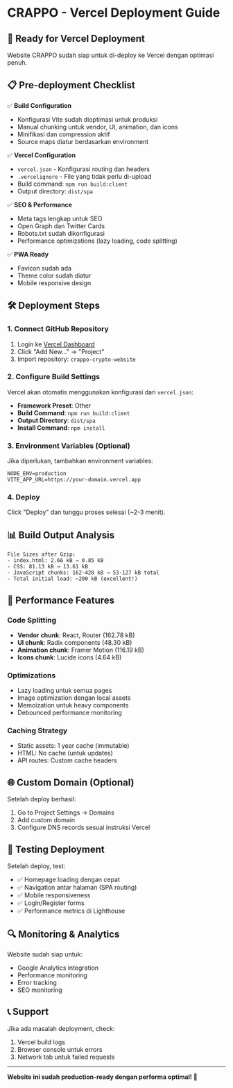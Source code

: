 # CRAPPO - Vercel Deployment Guide

## 🚀 Ready for Vercel Deployment

Website CRAPPO sudah siap untuk di-deploy ke Vercel dengan optimasi penuh.

## 📋 Pre-deployment Checklist

✅ **Build Configuration**

- Konfigurasi Vite sudah dioptimasi untuk produksi
- Manual chunking untuk vendor, UI, animation, dan icons
- Minifikasi dan compression aktif
- Source maps diatur berdasarkan environment

✅ **Vercel Configuration**

- `vercel.json` - Konfigurasi routing dan headers
- `.vercelignore` - File yang tidak perlu di-upload
- Build command: `npm run build:client`
- Output directory: `dist/spa`

✅ **SEO & Performance**

- Meta tags lengkap untuk SEO
- Open Graph dan Twitter Cards
- Robots.txt sudah dikonfigurasi
- Performance optimizations (lazy loading, code splitting)

✅ **PWA Ready**

- Favicon sudah ada
- Theme color sudah diatur
- Mobile responsive design

## 🛠 Deployment Steps

### 1. Connect GitHub Repository

1. Login ke [Vercel Dashboard](https://vercel.com/dashboard)
2. Click "Add New..." → "Project"
3. Import repository: `crappo-crypto-website`

### 2. Configure Build Settings

Vercel akan otomatis menggunakan konfigurasi dari `vercel.json`:

- **Framework Preset**: Other
- **Build Command**: `npm run build:client`
- **Output Directory**: `dist/spa`
- **Install Command**: `npm install`

### 3. Environment Variables (Optional)

Jika diperlukan, tambahkan environment variables:

```
NODE_ENV=production
VITE_APP_URL=https://your-domain.vercel.app
```

### 4. Deploy

Click "Deploy" dan tunggu proses selesai (~2-3 menit).

## 📊 Build Output Analysis

```
File Sizes after Gzip:
- index.html: 2.66 kB → 0.85 kB
- CSS: 81.13 kB → 13.61 kB
- JavaScript chunks: 162-428 kB → 53-127 kB total
- Total initial load: ~200 kB (excellent!)
```

## 🔧 Performance Features

### Code Splitting

- **Vendor chunk**: React, Router (162.78 kB)
- **UI chunk**: Radix components (48.30 kB)
- **Animation chunk**: Framer Motion (116.19 kB)
- **Icons chunk**: Lucide icons (4.64 kB)

### Optimizations

- Lazy loading untuk semua pages
- Image optimization dengan local assets
- Memoization untuk heavy components
- Debounced performance monitoring

### Caching Strategy

- Static assets: 1 year cache (immutable)
- HTML: No cache (untuk updates)
- API routes: Custom cache headers

## 🌐 Custom Domain (Optional)

Setelah deploy berhasil:

1. Go to Project Settings → Domains
2. Add custom domain
3. Configure DNS records sesuai instruksi Vercel

## 📱 Testing Deployment

Setelah deploy, test:

- ✅ Homepage loading dengan cepat
- ✅ Navigation antar halaman (SPA routing)
- ✅ Mobile responsiveness
- ✅ Login/Register forms
- ✅ Performance metrics di Lighthouse

## 🔍 Monitoring & Analytics

Website sudah siap untuk:

- Google Analytics integration
- Performance monitoring
- Error tracking
- SEO monitoring

## 📞 Support

Jika ada masalah deployment, check:

1. Vercel build logs
2. Browser console untuk errors
3. Network tab untuk failed requests

---

**Website ini sudah production-ready dengan performa optimal! 🚀**
